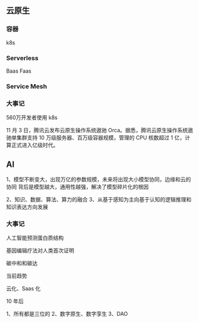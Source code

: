 
## 云原生


### 容器
k8s

### Serverless

Baas
Faas

### Service Mesh



### 大事记

560万开发者使用 k8s

11 月 3 日，腾讯云发布云原生操作系统遨驰 Orca。据悉，腾讯云原生操作系统遨驰单集群支持 10 万级服务器、百万级容器规模，管理的 CPU 核数超过 1 亿，计算正式进入亿级时代。

## AI

1、模型不断变大，出现万亿的参数规模，未来将出现大小模型协同，边缘和云的协同
背后是模型越大，通用性越强，解决了模型碎片化的根因

2、知识、数据、算法、算力的融合
3、从基于感知为主向基于认知的逻辑推理和知识表达方向发展



### 大事记

人工智能预测蛋白质结构

基因编辑疗法对人类首次证明

碳中和和碳达


当前趋势

云化、Saas 化

10 年后

1、所有都是三位的
2、数字原生、数字孪生
3、DAO
